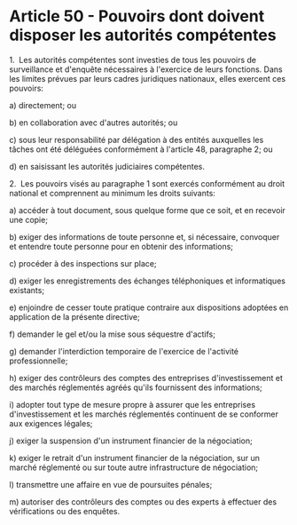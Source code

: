 # Article 50 - Pouvoirs dont doivent disposer les autorités compétentes


1.  Les autorités compétentes sont investies de tous les pouvoirs de surveillance et d'enquête nécessaires à l'exercice de leurs fonctions. Dans les limites prévues par leurs cadres juridiques nationaux, elles exercent ces pouvoirs:

a) directement; ou

b) en collaboration avec d'autres autorités; ou

c) sous leur responsabilité par délégation à des entités auxquelles les tâches ont été déléguées conformément à l'article 48, paragraphe 2; ou

d) en saisissant les autorités judiciaires compétentes.

2.  Les pouvoirs visés au paragraphe 1 sont exercés conformément au droit national et comprennent au minimum les droits suivants:

a) accéder à tout document, sous quelque forme que ce soit, et en recevoir une copie;

b) exiger des informations de toute personne et, si nécessaire, convoquer et entendre toute personne pour en obtenir des informations;

c) procéder à des inspections sur place;

d) exiger les enregistrements des échanges téléphoniques et informatiques existants;

e) enjoindre de cesser toute pratique contraire aux dispositions adoptées en application de la présente directive;

f) demander le gel et/ou la mise sous séquestre d'actifs;

g) demander l'interdiction temporaire de l'exercice de l'activité professionnelle;

h) exiger des contrôleurs des comptes des entreprises d'investissement et des marchés réglementés agréés qu'ils fournissent des informations;

i) adopter tout type de mesure propre à assurer que les entreprises d'investissement et les marchés réglementés continuent de se conformer aux exigences légales;

j) exiger la suspension d'un instrument financier de la négociation;

k) exiger le retrait d'un instrument financier de la négociation, sur un marché réglementé ou sur toute autre infrastructure de négociation;

l) transmettre une affaire en vue de poursuites pénales;

m) autoriser des contrôleurs des comptes ou des experts à effectuer des vérifications ou des enquêtes.
